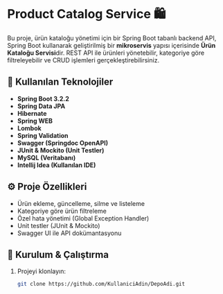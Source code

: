 # Product Catalog Service 🛍️

Bu proje, ürün kataloğu yönetimi için bir Spring Boot tabanlı backend API, Spring Boot kullanarak geliştirilmiş bir **mikroservis** yapısı içerisinde **Ürün Kataloğu Servisi**dir. REST API ile ürünleri yönetebilir, kategoriye göre filtreleyebilir ve CRUD işlemleri gerçekleştirebilirsiniz.


## 🚀 Kullanılan Teknolojiler
- **Spring Boot 3.2.2**
- **Spring Data JPA**
- **Hibernate**
- **Spring WEB**
- **Lombok**
- **Spring Validation**
- **Swagger (Springdoc OpenAPI)**
- **JUnit & Mockito (Unit Testler)**
- **MySQL (Veritabanı)**
- **Intellij Idea (Kullanılan IDE)**

## ⚙️ Proje Özellikleri
- Ürün ekleme, güncelleme, silme ve listeleme
- Kategoriye göre ürün filtreleme
- Özel hata yönetimi (Global Exception Handler)
- Unit testler (JUnit & Mockito)
- Swagger UI ile API dokümantasyonu

## 🔧 Kurulum & Çalıştırma
1. Projeyi klonlayın:
   ```bash
   git clone https://github.com/KullaniciAdin/DepoAdi.git
